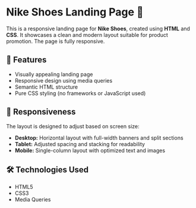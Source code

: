 # Nike Shoes Landing Page 👟

This is a responsive landing page for **Nike Shoes**, created using **HTML** and **CSS**. It showcases a clean and modern layout suitable for product promotion. The page is fully responsive.

## 🚀 Features

- Visually appealing landing page
- Responsive design using media queries
- Semantic HTML structure
- Pure CSS styling (no frameworks or JavaScript used)

## 📱 Responsiveness

The layout is designed to adjust based on screen size:
- **Desktop:** Horizontal layout with full-width banners and split sections
- **Tablet:** Adjusted spacing and stacking for readability
- **Mobile:** Single-column layout with optimized text and images

## 🛠️ Technologies Used

- HTML5
- CSS3
- Media Queries


